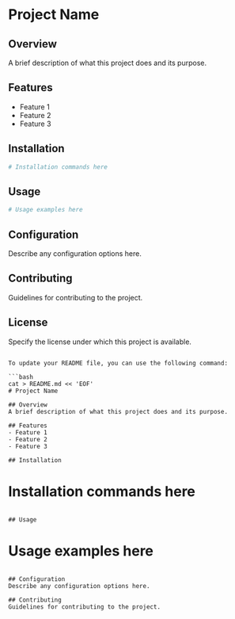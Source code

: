 # Project Name

## Overview
A brief description of what this project does and its purpose.

## Features
- Feature 1
- Feature 2
- Feature 3

## Installation
```bash
# Installation commands here
```

## Usage
```bash
# Usage examples here
```

## Configuration
Describe any configuration options here.

## Contributing
Guidelines for contributing to the project.

## License
Specify the license under which this project is available.
```

To update your README file, you can use the following command:

```bash
cat > README.md << 'EOF'
# Project Name

## Overview
A brief description of what this project does and its purpose.

## Features
- Feature 1
- Feature 2
- Feature 3

## Installation
```
# Installation commands here
```

## Usage
```
# Usage examples here
```

## Configuration
Describe any configuration options here.

## Contributing
Guidelines for contributing to the project.
